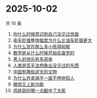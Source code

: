 # 2025-10-02

共 10 条

<!-- BEGIN -->
<!-- 最后更新时间 Thu Oct 02 2025 12:19:15 GMT+0800 (China Standard Time) -->

1. [你什么时候意识到自己没见过世面](https://www.zhihu.com/search?q=你什么时候意识到自己没见过世面)
1. [电车贬值整体幅度为什么比油车贬值更大](https://www.zhihu.com/search?q=电车贬值整体幅度为什么比油车贬值更大)
1. [为什么现在那么多小孩得抑郁](https://www.zhihu.com/search?q=为什么现在那么多小孩得抑郁)
1. [数学是从什么时候开始反直觉的](https://www.zhihu.com/search?q=数学是从什么时候开始反直觉的)
1. [男人的快乐有多简单](https://www.zhihu.com/search?q=男人的快乐有多简单)
1. [人类是否无法想象出没见过的东西](https://www.zhihu.com/search?q=人类是否无法想象出没见过的东西)
1. [中国有哪些逆天的文物](https://www.zhihu.com/search?q=中国有哪些逆天的文物)
1. [为什么外卖骑手一直不停地招人](https://www.zhihu.com/search?q=为什么外卖骑手一直不停地招人)
1. [微信又上新功能](https://www.zhihu.com/search?q=微信又上新功能)
1. [鸡排哥的哪一点戳中了大家](https://www.zhihu.com/search?q=鸡排哥的哪一点戳中了大家)

<!-- END -->
